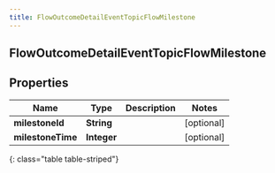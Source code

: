 ```yaml
---
title: FlowOutcomeDetailEventTopicFlowMilestone
---
```

## FlowOutcomeDetailEventTopicFlowMilestone


## Properties

| Name | Type | Description | Notes |
| ------------ | ------------- | ------------- | ------------- |
| **milestoneId** | <!----><!---->**String**<!----> |  |  [optional] |
| **milestoneTime** | <!----><!---->**Integer**<!----> |  |  [optional] |
{: class="table table-striped"}



